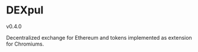 # DEXpul
v0.4.0

Decentralized exchange for Ethereum and tokens implemented as extension for Chromiums.
